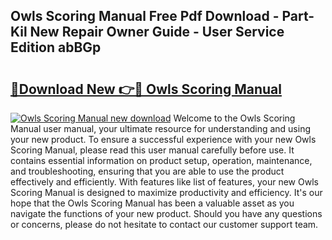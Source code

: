 ## Owls Scoring Manual Free Pdf Download - Part-Kil New Repair Owner Guide - User Service Edition abBGp

# <h2><a href="http://bc27662.oget.top/?id=Owls+Scoring+Manual">🔗Download New 👉🔴 Owls Scoring Manual</a></h2>

[![Owls Scoring Manual new download](https://i.imgur.com/5g1atiW.png)](http://bc27662.oget.top/?id=Owls+Scoring+Manual)
Welcome to the Owls Scoring Manual user manual, your ultimate resource for understanding and using your new product. To ensure a successful experience with your new Owls Scoring Manual, please read this user manual carefully before use. It contains essential information on product setup, operation, maintenance, and troubleshooting, ensuring that you are able to use the product effectively and efficiently. With features like list of features, your new Owls Scoring Manual is designed to maximize productivity and efficiency. It's our hope that the Owls Scoring Manual has been a valuable asset as you navigate the functions of your new product. Should you have any questions or concerns, please do not hesitate to contact our customer support team.
